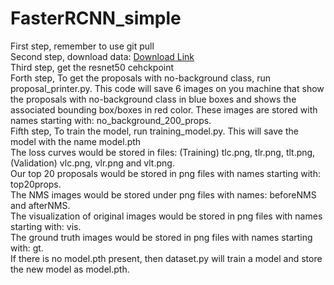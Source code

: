 # FasterRCNN_simple
First step, remember to use git pull <br>
Second step, download data: [Download Link](https://drive.google.com/drive/folders/1eP7FtPaWfJ5zLdcsZYl6eyn5EYixkFn8?usp=sharing) <br>
Third step, get the resnet50 cehckpoint <br>
Forth step, To get the proposals with no-background class, run proposal_printer.py. This code will save 6 images on you machine that show the proposals with no-background class in blue boxes and shows the associated bounding box/boxes in red color. These images are stored with names starting with: no_background_200_props.<br>
Fifth step, To train the model, run training_model.py. This will save the model with the name model.pth <br>
The loss curves would be stored in files: (Training) tlc.png, tlr.png, tlt.png, (Validation) vlc.png, vlr.png and vlt.png. <br>
Our top 20 proposals would be stored in png files with names starting with: top20props. <br>
The NMS images would be stored under png files with names: beforeNMS and afterNMS. <br>
The visualization of original images would be stored in png files with names starting with: vis. <br>
The ground truth images would be stored in png files with names starting with: gt. <br>
If there is no model.pth present, then dataset.py will train a model and store the new model as model.pth.<br>
